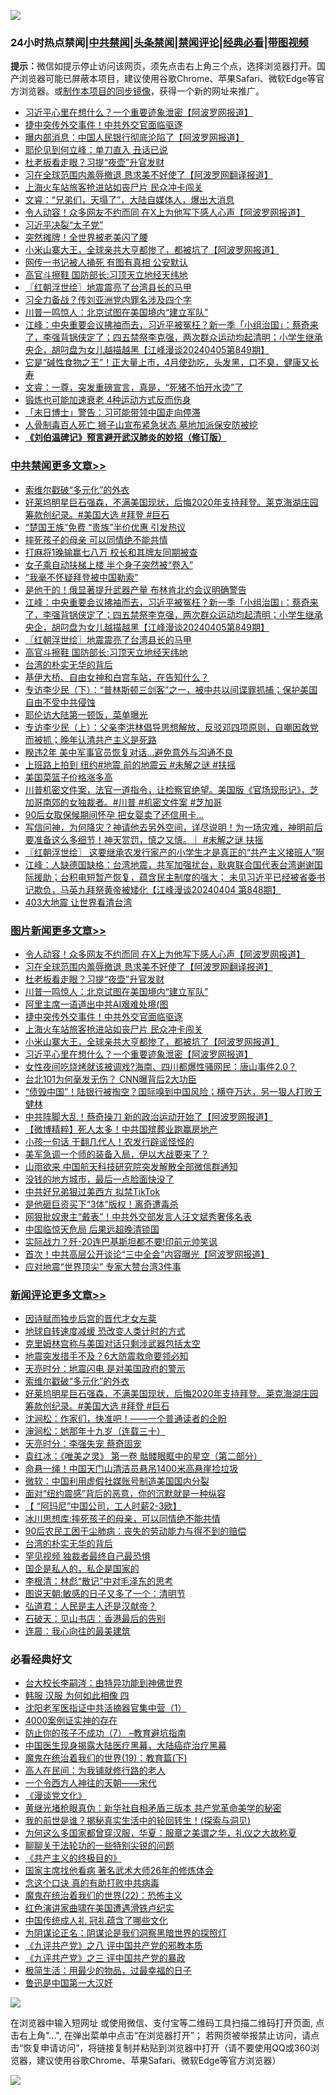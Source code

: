 ![](https://raw.githubusercontent.com/jsvpn/jsproxy/dev/64photo/fqnews-qr.jpg)

<div id="tt">
<h3>24小时热点禁闻|<a href="#%E4%B8%AD%E5%85%B1%E7%A6%81%E9%97%BB%E6%9B%B4%E5%A4%9A%E6%96%87%E7%AB%A0">中共禁闻</a>|<a href="#%E5%9B%BE%E7%89%87%E6%96%B0%E9%97%BB%E6%9B%B4%E5%A4%9A%E6%96%87%E7%AB%A0">头条禁闻</a>|<a href="#%E6%96%B0%E9%97%BB%E8%AF%84%E8%AE%BA%E6%9B%B4%E5%A4%9A%E6%96%87%E7%AB%A0">禁闻评论|<a href="#%E5%BF%85%E7%9C%8B%E7%BB%8F%E5%85%B8%E5%A5%BD%E6%96%87">经典必看</a>|<a href="https://9290254.xyz/3" target="_blank">带图视频</a></h3>
<div><b>提示：</b>微信如提示停止访问该网页，须先点击右上角三个点，选择浏览器打开。国产浏览器可能已屏蔽本项目，建议使用谷歌Chrome、苹果Safari、微软Edge等官方浏览器。或<a href="%E5%88%B6%E4%BD%9Cgit%E7%A6%81%E9%97%BB%E9%95%9C%E5%83%8F.md">制作本项目的同步镜像</a>，获得一个新的网址来推广。</div>
<ul>

<li><a href="/topimagenews/20240406/2021624.md">习近平心里在想什么？一个重要迹象泄密【阿波罗网报道】</a></li>
<li><a href="/topimagenews/20240406/2021666.md">捷中突传外交事件！中共外交官面临驱逐</a></li>
<li><a href="/finance/20240406/2021629.md">曝内部消息：中国人民银行彻底沦陷了【阿波罗网报道】</a></li>
<li><a href="/cnnews/20240406/2021646.md">耶伦见到何立峰：单刀直入 丑话已说</a></li>
<li><a href="/topimagenews/20240406/2021699.md">杜老板看走眼？习提“夜壶”升官发财</a></li>
<li><a href="/topimagenews/20240406/2021738.md">习在全球范围内羞辱撤退 恳求美不好使了【阿波罗网翻译报道】</a></li>
<li><a href="/topimagenews/20240406/2021659.md">上海火车站旅客抢进站如丧尸片 民众冲卡闯关</a></li>
<li><a href="/sohnews/20240406/2021838.md">文睿：“兄弟们，天塌了”，大陆自媒体人，爆出大消息</a></li>
<li><a href="/topimagenews/20240406/2021793.md">令人动容！众多网友不约而同 在X上为他写下感人心声【阿波罗网报道】</a></li>
<li><a href="/headline/20240406/2021848.md">习近平决裂“太子党”</a></li>
<li><a href="/cnnews/20240406/2021661.md">突然摊牌！全世界被老美闪了腰</a></li>
<li><a href="/topimagenews/20240406/2021625.md">小米山寨大王，全球亲共大亨都惨了，都被坑了【阿波罗网报道】</a></li>
<li><a href="/cnnews/20240406/2021832.md">网传一书记被人捅死 有图有真相 公安默认</a></li>
<li><a href="/cbnews/20240406/2021745.md">高官斗擦鞋 国防部长:习顶天立地经天纬地</a></li>
<li><a href="/cbnews/20240406/2021761.md">〖红朝浮世绘〗地震震亮了台湾县长的马甲</a></li>
<li><a href="/baitai/20240406/2021863.md">习全力备战？传刘亚洲党内罪名涉及四个字</a></li>
<li><a href="/topimagenews/20240406/2021698.md">川普一鸣惊人：北京试图在美国境内“建立军队”</a></li>
<li><a href="/cbnews/20240406/2021766.md">江峰：中央重要会议拂袖而去，习近平被冤枉？新一季「小组治国」：蔡奇来了，李强背锅侠定了；四五禁祭李克强，两次群众运动均起清明；小学生继承央企，胡叼盘为女儿越描越黑【江峰漫谈20240405第849期】</a></li>
<li><a href="/health/20240406/2021787.md">它是“碱性食物之王”！正大量上市，4月使劲吃，头发黑，口不臭，健康又长寿</a></li>
<li><a href="/sohnews/20240406/2021788.md">文睿：一尊，突发重磅宣言，真是，“死猪不怕开水烫”了</a></li>
<li><a href="/health/20240406/2021844.md">锻炼也可能加速衰老 4种运动方式反而伤身</a></li>
<li><a href="/baitai/20240406/2021601.md">「末日博士」警告：习可能带领中国走向停滞</a></li>
<li><a href="/baitai/20240406/2021802.md">人骨制毒百人死亡 狮子山宣布紧急状态 墓地加派保安防被挖</a></li>
<li><b><a href="/comments/20200207/1272816.md" target="_blank">《刘伯温碑记》预言避开武汉肺炎的妙招（修订版）</a></b></li>
</ul>
</div>

<div class="catlist">
<h3><a href="/cbnews/" target="_blank">中共禁闻</a><span><a href="/cbnews/" target="_blank" rel="nofollow">更多文章>></a></span></h3>
<ul>
<li><a href="/comments/20240406/2021871.md" target="_blank">索维尔戳破“多元化”的外衣</a></li>
<li><a href="/comments/20240406/2021866.md" target="_blank">好莱坞明星巨石强森，不满美国现状，后悔2020年支持拜登。莱克海湖庄园筹款创纪录。#美国大选 #拜登 #巨石</a></li>
<li><a href="/cbnews/20240406/2021842.md" target="_blank">“楚国王族”免费 “贵族”半价优惠 引发热议</a></li>
<li><a href="/cbnews/20240406/2021841.md" target="_blank">摔死孩子的母亲 可以同情绝不能共情</a></li>
<li><a href="/cbnews/20240406/2021840.md" target="_blank">打麻将1晚输赢七八万 校长和其牌友同期被查</a></li>
<li><a href="/cbnews/20240406/2021839.md" target="_blank">女子乘自动扶梯上楼 半个身子突然被“卷入”</a></li>
<li><a href="/cbnews/20240406/2021825.md" target="_blank">“我毫不怀疑拜登被中国勒索”</a></li>
<li><a href="/cbnews/20240406/2021767.md" target="_blank">是他干的！俄显著提升武器产量 布林肯北约会议明确警告</a></li>
<li><a href="/cbnews/20240406/2021766.md" target="_blank">江峰：中央重要会议拂袖而去，习近平被冤枉？新一季「小组治国」：蔡奇来了，李强背锅侠定了；四五禁祭李克强，两次群众运动均起清明；小学生继承央企，胡叼盘为女儿越描越黑【江峰漫谈20240405第849期】</a></li>
<li><a href="/cbnews/20240406/2021761.md" target="_blank">〖红朝浮世绘〗地震震亮了台湾县长的马甲</a></li>
<li><a href="/cbnews/20240406/2021745.md" target="_blank">高官斗擦鞋 国防部长:习顶天立地经天纬地</a></li>
<li><a href="/comments/20240406/2021733.md" target="_blank">台湾的朴实无华的背后</a></li>
<li><a href="/comments/20240406/2021690.md" target="_blank">基伊大桥、自由女神和白宫车站，在告知什么？</a></li>
<li><a href="/comments/20240406/2021687.md" target="_blank">专访李少民（下）：“普林斯顿三剑客”之一，被中共以间谍罪抓捕；保护美国自由不受中共侵蚀</a></li>
<li><a href="/cbnews/20240406/2021660.md" target="_blank">耶伦访大陆第一顿饭，菜单曝光</a></li>
<li><a href="/comments/20240406/2021656.md" target="_blank">专访李少民（上）：父亲李洪林倡导思想解放，反驳邓四项原则，自嘲因救党而被抓；晚年认清共产主义是死路</a></li>
<li><a href="/cbnews/20240406/2021627.md" target="_blank">睽违2年 美中军事官员恢复对话…避免意外与沟通不良</a></li>
<li><a href="/comments/20240406/2021590.md" target="_blank">上班路上拍到 纽约#地震 前的地震云 #未解之谜 #扶摇</a></li>
<li><a href="/comments/20240405/2021504.md" target="_blank">美国菜篮子价格涨多高</a></li>
<li><a href="/comments/20240405/2021457.md" target="_blank">川普机密文件案，法官一道指令，让检察官绝望。美国版《官场现形记》，芝加哥南郊的女独裁者。#川普 #机密文件案 #芝加哥</a></li>
<li><a href="/cbnews/20240405/2021382.md" target="_blank">90后女取保候期间怀孕 把女婴卖了还信用卡…</a></li>
<li><a href="/comments/20240405/2021347.md" target="_blank">写信问神，为何降灾？神请他去另外空间，详尽说明！为一场灾难，神明前后要准备这么多细节！神天赏罚，慎之又慎。｜ #未解之谜 扶摇</a></li>
<li><a href="/cbnews/20240405/2021346.md" target="_blank">〖红朝浮世绘〗 这要继承农发行家产的小学生才是真正的“共产主义接班人”啊</a></li>
<li><a href="/cbnews/20240405/2021304.md" target="_blank">江峰：人缺德国缺格：台湾地震，共军加强扰台，耿爽联合国代表台湾谢谢国际援助；台积电短暂产恢复，蕴含民主制度的强大； 未见习近平已经被省委书记欺负，马英九拜祭黄帝被矮化【江峰漫谈20240404 第848期】</a></li>
<li><a href="/comments/20240405/2021252.md" target="_blank">403大地震 让世界看清台湾</a></li>

</ul>
</div>
<div class="catlist">
<h3><a href="/topimagenews/" target="_blank">图片新闻</a><span><a href="/topimagenews/" target="_blank" rel="nofollow">更多文章>></a></span></h3>
<ul>
<li><a href="/topimagenews/20240406/2021793.md" target="_blank">令人动容！众多网友不约而同 在X上为他写下感人心声【阿波罗网报道】</a></li>
<li><a href="/topimagenews/20240406/2021738.md" target="_blank">习在全球范围内羞辱撤退 恳求美不好使了【阿波罗网翻译报道】</a></li>
<li><a href="/topimagenews/20240406/2021699.md" target="_blank">杜老板看走眼？习提“夜壶”升官发财</a></li>
<li><a href="/topimagenews/20240406/2021698.md" target="_blank">川普一鸣惊人：北京试图在美国境内“建立军队”</a></li>
<li><a href="/topimagenews/20240406/2021682.md" target="_blank">阿里主席一语道出中共AI艰难处境(图</a></li>
<li><a href="/topimagenews/20240406/2021666.md" target="_blank">捷中突传外交事件！中共外交官面临驱逐</a></li>
<li><a href="/topimagenews/20240406/2021659.md" target="_blank">上海火车站旅客抢进站如丧尸片 民众冲卡闯关</a></li>
<li><a href="/topimagenews/20240406/2021625.md" target="_blank">小米山寨大王，全球亲共大亨都惨了，都被坑了【阿波罗网报道】</a></li>
<li><a href="/topimagenews/20240406/2021624.md" target="_blank">习近平心里在想什么？一个重要迹象泄密【阿波罗网报道】</a></li>
<li><a href="/topimagenews/20240406/2021617.md" target="_blank">女性夜间吃烧烤就该被调戏?海南、四川都爆性骚网民：唐山事件2.0？</a></li>
<li><a href="/topimagenews/20240406/2021616.md" target="_blank">台北101为何毫发无伤？ CNN曝背后2大功臣</a></li>
<li><a href="/topimagenews/20240406/2021615.md" target="_blank">“债毁中国”！陆银行被掏空？国际嗅到中国风险；横夺万达，另一狠人打败王健林</a></li>
<li><a href="/topimagenews/20240405/2021374.md" target="_blank">中共阵脚大乱！蔡奇操刀 新的政治运动开始了【阿波罗网报道】</a></li>
<li><a href="/topimagenews/20240405/2021318.md" target="_blank">【微博精粹】死人太多！中共国殡葬业跑赢房地产</a></li>
<li><a href="/topimagenews/20240405/2021274.md" target="_blank">小孩一句话 干翻几代人！农发行辟谣怪怪的</a></li>
<li><a href="/topimagenews/20240405/2021273.md" target="_blank">美军急调一个师的装备入局，伊以大战要来了？</a></li>
<li><a href="/topimagenews/20240405/2021255.md" target="_blank">山雨欲来 中国航天科技研究院突发解散全部微信群通知</a></li>
<li><a href="/topimagenews/20240405/2021247.md" target="_blank">没钱的地方城市，最后一点脸面快没了</a></li>
<li><a href="/topimagenews/20240405/2021234.md" target="_blank">中共好兄弟狠过美西方 拟禁TikTok</a></li>
<li><a href="/topimagenews/20240405/2021223.md" target="_blank">是他砸巨资买下“3体”版权！离奇遭毒杀</a></li>
<li><a href="/topimagenews/20240405/2021213.md" target="_blank">网狠批奴隶主“戴表”！中共外交部发言人汪文斌秀奢侈名表</a></li>
<li><a href="/topimagenews/20240405/2021211.md" target="_blank">中国临惊天危局 后果远超晚清锁国</a></li>
<li><a href="/topimagenews/20240405/2021210.md" target="_blank">实际战力？歼-20连巴基斯坦都不要!印前元帅笑讽</a></li>
<li><a href="/topimagenews/20240404/2021107.md" target="_blank">首次！中共高层公开谈论“三中全会”内容曝光【阿波罗网报道】</a></li>
<li><a href="/topimagenews/20240404/2021029.md" target="_blank">应对地震“世界顶尖” 专家大赞台湾3件事</a></li>

</ul>
</div>
<div class="catlist">
<h3><a href="/comments/" target="_blank">新闻评论</a><span><a href="/comments/" target="_blank" rel="nofollow">更多文章>></a></span></h3>
<ul>
<li><a href="/comments/20240406/2021888.md" target="_blank">因诗赋而独步后宫的晋代才女左棻</a></li>
<li><a href="/comments/20240406/2021887.md" target="_blank">地球自转速度减缓 恐改变人类计时的方式</a></li>
<li><a href="/comments/20240406/2021880.md" target="_blank">克里姆林宫称与美国对话只剩涉武器包括太空</a></li>
<li><a href="/comments/20240406/2021879.md" target="_blank">地震突发措手不及？6大防震救命要领必知</a></li>
<li><a href="/comments/20240406/2021873.md" target="_blank">天亮时分：地震闪电 是对美国政府的警示</a></li>
<li><a href="/comments/20240406/2021871.md" target="_blank">索维尔戳破“多元化”的外衣</a></li>
<li><a href="/comments/20240406/2021866.md" target="_blank">好莱坞明星巨石强森，不满美国现状，后悔2020年支持拜登。莱克海湖庄园筹款创纪录。#美国大选 #拜登 #巨石</a></li>
<li><a href="/comments/20240406/2021818.md" target="_blank">沈涧松：作家们，快准吧！——一个普通读者的企盼</a></li>
<li><a href="/comments/20240406/2021817.md" target="_blank">渖涧松：她那年十九岁（连载三十）</a></li>
<li><a href="/comments/20240406/2021807.md" target="_blank">天亮时分：李强失宠 蔡奇固宠</a></li>
<li><a href="/comments/20240406/2021801.md" target="_blank">袁红冰：《唯美之灵》 第一卷 骷髅眼眶中的星空（第二部分）</a></li>
<li><a href="/comments/20240406/2021780.md" target="_blank">命悬一绳！中国天门山清洁员悬吊1400米高悬崖捡垃圾</a></li>
<li><a href="/comments/20240406/2021770.md" target="_blank">微软：中国利用虚假社媒账号制造美国国内分裂</a></li>
<li><a href="/comments/20240406/2021769.md" target="_blank">面对“纽约震感”背后的恶意，你的沉默就是一种纵容</a></li>
<li><a href="/comments/20240406/2021764.md" target="_blank">【 “阿玛尼”中国公司，工人时薪2-3欧】</a></li>
<li><a href="/comments/20240406/2021748.md" target="_blank">冰川思想库:摔死孩子的母亲，可以同情绝不能共情</a></li>
<li><a href="/comments/20240406/2021740.md" target="_blank">90后农民工困于尘肺病：丧失的劳动能力与得不到的赔偿</a></li>
<li><a href="/comments/20240406/2021733.md" target="_blank">台湾的朴实无华的背后</a></li>
<li><a href="/comments/20240406/2021731.md" target="_blank">罕见视频 独裁者最终自己最恐惧</a></li>
<li><a href="/comments/20240406/2021730.md" target="_blank">国企是私人的，私企是国家的</a></li>
<li><a href="/comments/20240406/2021729.md" target="_blank">李根清：林彪“散记”中对毛泽东的思考</a></li>
<li><a href="/comments/20240406/2021728.md" target="_blank">图说天朝:敏感的日子又多了一个：清明节</a></li>
<li><a href="/comments/20240406/2021704.md" target="_blank">弘道君：人民是主人还是汉献帝？</a></li>
<li><a href="/comments/20240406/2021703.md" target="_blank">石破天：见山书店：香港最后的告别</a></li>
<li><a href="/comments/20240406/2021702.md" target="_blank">连晨：我心向往的最美建筑</a></li>

</ul>
</div>

<div class="catlist">
<h3>必看经典好文</h3>
<ul>
<li><a href="/aomi/life/20141109/310549.md" target="_blank">台大校长李嗣涔：由特异功能到神佛世界</a></li>
<li><a href="/bannedvideo/20220403/1714030.md" target="_blank">韩服 汉服 为何如此相像 四</a></li>
<li><a href="/comments/20221222/1826754.md" target="_blank">沈阳老军医指证中共活摘器官集中营（1）</a></li>
<li><a href="/lifebaike/20201113/1430218.md" target="_blank">4000案例证实神的存在</a></li>
<li><a href="/comments/20230922/1901294.md" target="_blank">防止你的孩子不成功（7） &#8211;教育避坑指南</a></li>
<li><a href="/comments/20230815/1920336.md" target="_blank">中国医生现身揭露大陆医疗黑幕，大陆癌症治疗黑幕</a></li>
<li><a href="/comments/20180716/972458.md" target="_blank">魔鬼在统治着我们的世界(19)：教育篇(下)</a></li>
<li><a href="/tculture/20121023/72121.md" target="_blank">高人在民间：为我铺就修行路的老人</a></li>
<li><a href="/lifebaike/20211124/1656686.md" target="_blank">一个令西方人神往的天朝——宋代</a></li>
<li><a href="/comments/20200521/783167.md" target="_blank">《漫谈党文化》</a></li>
<li><a href="/lifebaike/20180921/1001174.md" target="_blank">黄继光堵枪眼真伪：新华社自相矛盾三版本 共产党革命美学的秘密</a></li>
<li><a href="/comments/20200715/1359453.md" target="_blank">我的前世是谁？揭秘真实生活中的轮回转生！(探索与洞见)</a></li>
<li><a href="/comments/20220726/1762946.md" target="_blank">为何这么多国家都曾穿汉服，华夏：服章之美谓之华，礼仪之大故称夏</a></li>
<li><a href="/comments/20190417/1114875.md" target="_blank">聊聊关于法轮功的一些特别尖锐的问题</a></li>
<li><a href="/bookwiki/20171120/858084.md" target="_blank">《共产主义的终极目的》</a></li>
<li><a href="/cbnews/20220514/1732764.md" target="_blank">国家主席找他看病 著名武术大师26年的修炼体会</a></li>
<li><a href="/comments/20200707/1357090.md" target="_blank">念这个口诀 真的有助打败中共病毒</a></li>
<li><a href="/comments/20180804/981524.md" target="_blank">魔鬼在统治着我们的世界(22)：恐怖主义</a></li>
<li><a href="/lishi/20140517/664349.md" target="_blank">红色演讲家曲啸在美国遭遇滑铁卢纪实</a></li>
<li><a href="/bannedvideo/20211002/1631942.md" target="_blank">中国传统成人礼 冠礼蕴含了哪些文化</a></li>
<li><a href="/comments/20201031/1423298.md" target="_blank">为阴谋论正名：阴谋论是我们洞察黑暗世界的探照灯</a></li>
<li><a href="/bookonline/20131116/201047.md" target="_blank">《九评共产党》之八 评中国共产党的邪教本质</a></li>
<li><a href="/bookonline/20131116/201054.md" target="_blank">《九评共产党》之三 评中国共产党的暴政</a></li>
<li><a href="/comments/20221023/1801109.md" target="_blank">极简生活：用最少的物品，过最幸福的日子</a></li>
<li><a href="/cnnews/20210213/1486568.md" target="_blank">鲁迅是中国第一大汉奸</a></li>

</ul>
</div>

![](https://raw.githubusercontent.com/jsvpn/jsproxy/dev/64photo/fqnews-qr.jpg)

在浏览器中输入短网址 或使用微信、支付宝等二维码工具扫描二维码打开页面, 点击右上角"...", 在弹出菜单中点击“在浏览器打开”； 若网页被举报禁止访问，请点击“恢复申请访问”，将链接复制并粘贴到浏览器中打开（请不要使用QQ或360浏览器，建议使用谷歌Chrome、苹果Safari、微软Edge等官方浏览器）

![](https://raw.githubusercontent.com/jsvpn/jsproxy/dev/64photo/wx.jpg)